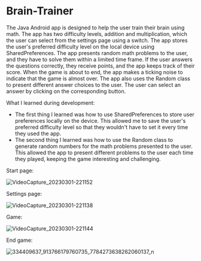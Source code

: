 # Brain-Trainer
The Java Android app is designed to help the user train their brain using math. The app has two difficulty levels, addition and multiplication, which the user can select from the settings page using a switch. The app stores the user's preferred difficulty level on the local device using SharedPreferences. The app presents random math problems to the user, and they have to solve them within a limited time frame. If the user answers the questions correctly, they receive points, and the app keeps track of their score.
When the game is about to end, the app makes a ticking noise to indicate that the game is almost over. The app also uses the Random class to present different answer choices to the user. The user can select an answer by clicking on the corresponding button.

What I learned during development:

- The first thing I learned was how to use SharedPreferences to store user preferences locally on the device. This allowed me to save the user's preferred difficulty level so that they wouldn't have to set it every time they used the app.
- The second thing I learned was how to use the Random class to generate random numbers for the math problems presented to the user. This allowed the app to present different problems to the user each time they played, keeping the game interesting and challenging.

Start page:

![VideoCapture_20230301-221152](https://user-images.githubusercontent.com/81863134/222256743-fa52e3bb-210c-4836-b853-f5c2e288513c.jpg)

Settings page: 

![VideoCapture_20230301-221138](https://user-images.githubusercontent.com/81863134/222256760-00f1aaa0-bbff-4818-b39e-2aeaca3196dc.jpg)

Game:

![VideoCapture_20230301-221144](https://user-images.githubusercontent.com/81863134/222256772-31d1b899-b510-46c4-a242-53d7a1971616.jpg)

End game:

![334409637_913766179760735_7784273638262060137_n](https://user-images.githubusercontent.com/81863134/222256775-c6abcb87-3896-4608-88d0-907cb6b86302.jpg)
